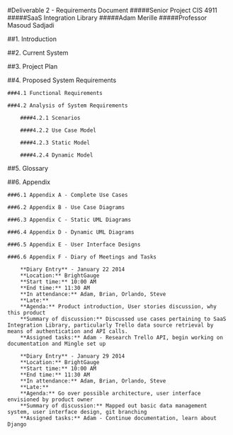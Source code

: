 #Deliverable 2 - Requirements Document
#####Senior Project CIS 4911
#####SaaS Integration Library
#####Adam Merille
#####Professor Masoud Sadjadi

##1. Introduction

##2. Current System

##3. Project Plan

##4. Proposed System Requirements

	###4.1 Functional Requirements

	###4.2 Analysis of System Requirements

		####4.2.1 Scenarios
		
		####4.2.2 Use Case Model
		
		####4.2.3 Static Model
		
		####4.2.4 Dynamic Model
	
##5. Glossary

##6. Appendix

	###6.1 Appendix A - Complete Use Cases	
	
	###6.2 Appendix B - Use Case Diagrams
	
	###6.3 Appendix C - Static UML Diagrams
	
	###6.4 Appendix D - Dynamic UML Diagrams
	
	###6.5 Appendix E - User Interface Designs
	
	###6.6 Appendix F - Diary of Meetings and Tasks
	
		**Diary Entry** - January 22 2014
		**Location:** BrightGauge
		**Start time:** 10:00 AM
		**End time:** 11:30 AM
		**In attendance:** Adam, Brian, Orlando, Steve
		**Late:** 
		**Agenda:** Product introduction, User stories discussion, why this product
		**Summary of discussion:** Discussed use cases pertaining to SaaS Integration Library, particularly Trello data source retrieval by means of authentication and API calls.
		**Assigned tasks:** Adam - Research Trello API, begin working on documentation and Mingle set up
		
		**Diary Entry** - January 29 2014
		**Location:** BrightGauge
		**Start time:** 10:00 AM
		**End time:** 11:30 AM
		**In attendance:** Adam, Brian, Orlando, Steve
		**Late:** 
		**Agenda:** Go over possible architecture, user interface envisioned by product owner
		**Summary of discussion:** Mapped out basic data management system, user interface design, git branching
		**Assigned tasks:** Adam - Continue documentation, learn about Django		
		